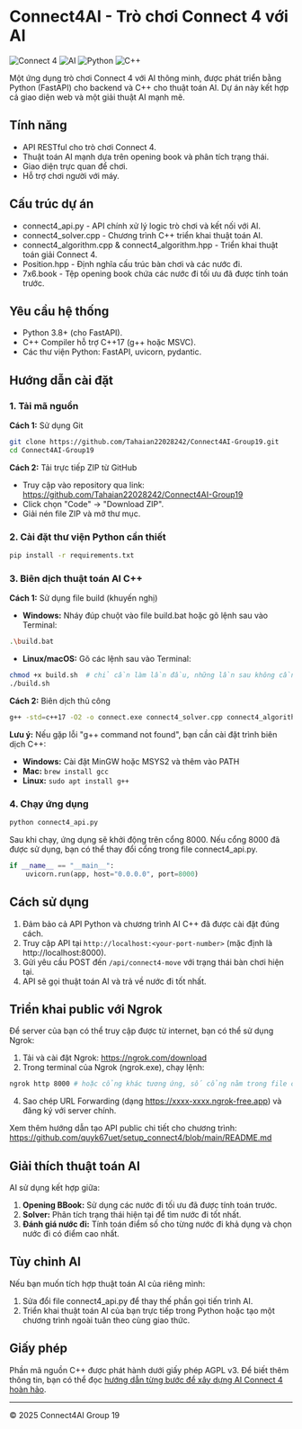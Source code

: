 # Connect4AI - Trò chơi Connect 4 với AI

![Connect 4](https://img.shields.io/badge/Connect%204-Game-blue)
![AI](https://img.shields.io/badge/AI-Solver-green)
![Python](https://img.shields.io/badge/Python-FastAPI-brightgreen)
![C++](https://img.shields.io/badge/C%2B%2B-17-orange)

Một ứng dụng trò chơi Connect 4 với AI thông minh, được phát triển bằng Python (FastAPI) cho backend và C++ cho thuật toán AI. Dự án này kết hợp cả giao diện web và một giải thuật AI mạnh mẽ.

## Tính năng

- API RESTful cho trò chơi Connect 4.
- Thuật toán AI mạnh dựa trên opening book và phân tích trạng thái.
- Giao diện trực quan để chơi.
- Hỗ trợ chơi người với máy.

## Cấu trúc dự án

- connect4_api.py - API chính xử lý logic trò chơi và kết nối với AI.
- connect4_solver.cpp - Chương trình C++ triển khai thuật toán AI.
- connect4_algorithm.cpp & connect4_algorithm.hpp - Triển khai thuật toán giải Connect 4.
- Position.hpp - Định nghĩa cấu trúc bàn chơi và các nước đi.
- 7x6.book - Tệp opening book chứa các nước đi tối ưu đã được tính toán trước.

## Yêu cầu hệ thống

- Python 3.8+ (cho FastAPI).
- C++ Compiler hỗ trợ C++17 (g++ hoặc MSVC).
- Các thư viện Python: FastAPI, uvicorn, pydantic.

## Hướng dẫn cài đặt

### 1. Tải mã nguồn

**Cách 1:** Sử dụng Git
```bash
git clone https://github.com/Tahaian22028242/Connect4AI-Group19.git
cd Connect4AI-Group19
```

**Cách 2:** Tải trực tiếp ZIP từ GitHub
- Truy cập vào repository qua link: https://github.com/Tahaian22028242/Connect4AI-Group19
- Click chọn "Code" -> "Download ZIP".
- Giải nén file ZIP và mở thư mục.

### 2. Cài đặt thư viện Python cần thiết
```bash
pip install -r requirements.txt
```

### 3. Biên dịch thuật toán AI C++

**Cách 1:** Sử dụng file build (khuyến nghị)

- **Windows:** Nháy đúp chuột vào file build.bat hoặc gõ lệnh sau vào Terminal:
```bash
.\build.bat
```
- **Linux/macOS:** Gõ các lệnh sau vào Terminal:
```bash
chmod +x build.sh  # chỉ cần làm lần đầu, những lần sau không cần lệnh này 
./build.sh
```

**Cách 2:** Biên dịch thủ công
```bash
g++ -std=c++17 -O2 -o connect.exe connect4_solver.cpp connect4_algorithm.cpp
```

**Lưu ý:** Nếu gặp lỗi "g++ command not found", bạn cần cài đặt trình biên dịch C++:
- **Windows:** Cài đặt MinGW hoặc MSYS2 và thêm vào PATH
- **Mac:** `brew install gcc`
- **Linux:** `sudo apt install g++`

### 4. Chạy ứng dụng
```bash
python connect4_api.py
```

Sau khi chạy, ứng dụng sẽ khởi động trên cổng 8000. Nếu cổng 8000 đã được sử dụng, bạn có thể thay đổi cổng trong file connect4_api.py.

```python
if __name__ == "__main__":
    uvicorn.run(app, host="0.0.0.0", port=8000)
```

## Cách sử dụng

1. Đảm bảo cả API Python và chương trình AI C++ đã được cài đặt đúng cách.
2. Truy cập API tại `http://localhost:<your-port-number>` (mặc định là http://localhost:8000).
3. Gửi yêu cầu POST đến `/api/connect4-move` với trạng thái bàn chơi hiện tại.
4. API sẽ gọi thuật toán AI và trả về nước đi tốt nhất.

## Triển khai public với Ngrok

Để server của bạn có thể truy cập được từ internet, bạn có thể sử dụng Ngrok:

1. Tải và cài đặt Ngrok: https://ngrok.com/download
2. Trong terminal của Ngrok (ngrok.exe), chạy lệnh:
```bash
ngrok http 8000 # hoặc cổng khác tương ứng, số cổng nằm trong file connect4_api.py
```
4. Sao chép URL Forwarding (dạng https://xxxx-xxxx.ngrok-free.app) và đăng ký với server chính.

Xem thêm hướng dẫn tạo API public chi tiết cho chương trình: https://github.com/quyk67uet/setup_connect4/blob/main/README.md

## Giải thích thuật toán AI

AI sử dụng kết hợp giữa:
1. **Opening BBook:** Sử dụng các nước đi tối ưu đã được tính toán trước.
2. **Solver:** Phân tích trạng thái hiện tại để tìm nước đi tốt nhất.
3. **Đánh giá nước đi:** Tính toán điểm số cho từng nước đi khả dụng và chọn nước đi có điểm cao nhất.

## Tùy chỉnh AI

Nếu bạn muốn tích hợp thuật toán AI của riêng mình:
1. Sửa đổi file connect4_api.py để thay thế phần gọi tiến trình AI.
2. Triển khai thuật toán AI của bạn trực tiếp trong Python hoặc tạo một chương trình ngoài tuân theo cùng giao thức.

## Giấy phép

Phần mã nguồn C++ được phát hành dưới giấy phép AGPL v3. 
Để biết thêm thông tin, bạn có thể đọc [hướng dẫn từng bước để xây dựng AI Connect 4 hoàn hảo](http://blog.gamesolver.org).

---

© 2025 Connect4AI Group 19


